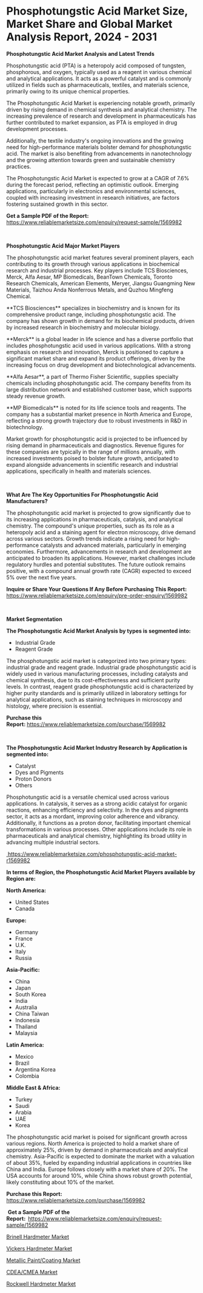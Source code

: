 <p><h1>Phosphotungstic Acid Market Size, Market Share and Global Market Analysis Report, 2024 - 2031</h1></p><p><strong>Phosphotungstic Acid Market Analysis and Latest Trends</strong></p>
<p><p>Phosphotungstic acid (PTA) is a heteropoly acid composed of tungsten, phosphorous, and oxygen, typically used as a reagent in various chemical and analytical applications. It acts as a powerful catalyst and is commonly utilized in fields such as pharmaceuticals, textiles, and materials science, primarily owing to its unique chemical properties.</p><p>The Phosphotungstic Acid Market is experiencing notable growth, primarily driven by rising demand in chemical synthesis and analytical chemistry. The increasing prevalence of research and development in pharmaceuticals has further contributed to market expansion, as PTA is employed in drug development processes. </p><p>Additionally, the textile industry's ongoing innovations and the growing need for high-performance materials bolster demand for phosphotungstic acid. The market is also benefiting from advancements in nanotechnology and the growing attention towards green and sustainable chemistry practices.</p><p>The Phosphotungstic Acid Market is expected to grow at a CAGR of 7.6% during the forecast period, reflecting an optimistic outlook. Emerging applications, particularly in electronics and environmental sciences, coupled with increasing investment in research initiatives, are factors fostering sustained growth in this sector.</p></p>
<p><strong>Get a Sample PDF of the Report:&nbsp;</strong> <a href="https://www.reliablemarketsize.com/enquiry/request-sample/1569982?utm_campaign=1745&utm_medium=2&utm_source=Github&utm_content=ia&utm_term=14102024&utm_id=phosphotungstic-acid">https://www.reliablemarketsize.com/enquiry/request-sample/1569982</a></p>
<p>&nbsp;</p>
<p><strong>Phosphotungstic Acid Major Market Players</strong></p>
<p><p>The phosphotungstic acid market features several prominent players, each contributing to its growth through various applications in biochemical research and industrial processes. Key players include TCS Biosciences, Merck, Alfa Aesar, MP Biomedicals, BeanTown Chemicals, Toronto Research Chemicals, American Elements, Meryer, Jiangsu Guangming New Materials, Taizhou Anda Nonferrous Metals, and Quzhou Mingfeng Chemical.</p><p>**TCS Biosciences** specializes in biochemistry and is known for its comprehensive product range, including phosphotungstic acid. The company has shown growth in demand for its biochemical products, driven by increased research in biochemistry and molecular biology. </p><p>**Merck** is a global leader in life science and has a diverse portfolio that includes phosphotungstic acid used in various applications. With a strong emphasis on research and innovation, Merck is positioned to capture a significant market share and expand its product offerings, driven by the increasing focus on drug development and biotechnological advancements.</p><p>**Alfa Aesar**, a part of Thermo Fisher Scientific, supplies specialty chemicals including phosphotungstic acid. The company benefits from its large distribution network and established customer base, which supports steady revenue growth. </p><p>**MP Biomedicals** is noted for its life science tools and reagents. The company has a substantial market presence in North America and Europe, reflecting a strong growth trajectory due to robust investments in R&D in biotechnology.</p><p>Market growth for phosphotungstic acid is projected to be influenced by rising demand in pharmaceuticals and diagnostics. Revenue figures for these companies are typically in the range of millions annually, with increased investments poised to bolster future growth, anticipated to expand alongside advancements in scientific research and industrial applications, specifically in health and materials sciences.</p></p>
<p>&nbsp;</p>
<p><strong>What Are The Key Opportunities For Phosphotungstic Acid Manufacturers?</strong></p>
<p><p>The phosphotungstic acid market is projected to grow significantly due to its increasing applications in pharmaceuticals, catalysis, and analytical chemistry. The compound's unique properties, such as its role as a heteropoly acid and a staining agent for electron microscopy, drive demand across various sectors. Growth trends indicate a rising need for high-performance catalysts and advanced materials, particularly in emerging economies. Furthermore, advancements in research and development are anticipated to broaden its applications. However, market challenges include regulatory hurdles and potential substitutes. The future outlook remains positive, with a compound annual growth rate (CAGR) expected to exceed 5% over the next five years.</p></p>
<p><strong>Inquire or Share Your Questions If Any Before Purchasing This Report:</strong> <a href="https://www.reliablemarketsize.com/enquiry/pre-order-enquiry/1569982?utm_campaign=1745&utm_medium=2&utm_source=Github&utm_content=ia&utm_term=14102024&utm_id=phosphotungstic-acid">https://www.reliablemarketsize.com/enquiry/pre-order-enquiry/1569982</a></p>
<p>&nbsp;</p>
<p><strong>Market Segmentation</strong></p>
<p><strong>The Phosphotungstic Acid Market Analysis by types is segmented into:</strong></p>
<p><ul><li>Industrial Grade</li><li>Reagent Grade</li></ul></p>
<p><p>The phosphotungstic acid market is categorized into two primary types: industrial grade and reagent grade. Industrial grade phosphotungstic acid is widely used in various manufacturing processes, including catalysts and chemical synthesis, due to its cost-effectiveness and sufficient purity levels. In contrast, reagent grade phosphotungstic acid is characterized by higher purity standards and is primarily utilized in laboratory settings for analytical applications, such as staining techniques in microscopy and histology, where precision is essential.</p></p>
<p><strong>Purchase this Report:&nbsp;</strong><a href="https://www.reliablemarketsize.com/purchase/1569982?utm_campaign=1745&utm_medium=2&utm_source=Github&utm_content=ia&utm_term=14102024&utm_id=phosphotungstic-acid">https://www.reliablemarketsize.com/purchase/1569982</a></p>
<p>&nbsp;</p>
<p><strong>The Phosphotungstic Acid Market Industry Research by Application is segmented into:</strong></p>
<p><ul><li>Catalyst</li><li>Dyes and Pigments</li><li>Proton Donors</li><li>Others</li></ul></p>
<p><p>Phosphotungstic acid is a versatile chemical used across various applications. In catalysis, it serves as a strong acidic catalyst for organic reactions, enhancing efficiency and selectivity. In the dyes and pigments sector, it acts as a mordant, improving color adherence and vibrancy. Additionally, it functions as a proton donor, facilitating important chemical transformations in various processes. Other applications include its role in pharmaceuticals and analytical chemistry, highlighting its broad utility in advancing multiple industrial sectors.</p></p>
<p><a href="https://www.reliablemarketsize.com/phosphotungstic-acid-market-r1569982?utm_campaign=1745&utm_medium=2&utm_source=Github&utm_content=ia&utm_term=14102024&utm_id=phosphotungstic-acid">&nbsp;https://www.reliablemarketsize.com/phosphotungstic-acid-market-r1569982</a></p>
<p><strong>In terms of Region, the Phosphotungstic Acid Market Players available by Region are:</strong></p>
<p>
    <p> <strong> North America: </strong>
        <ul>
            <li>United States</li>
            <li>Canada</li>
        </ul>
        </p> 
    <p> <strong> Europe: </strong>
        <ul>
            <li>Germany</li>
            <li>France</li>
            <li>U.K.</li>
            <li>Italy</li>
            <li>Russia</li>
        </ul>
        </p> 
    <p> <strong> Asia-Pacific: </strong>
        <ul>
            <li>China</li>
            <li>Japan</li>
            <li>South Korea</li>
            <li>India</li>
            <li>Australia</li>
            <li>China Taiwan</li>
            <li>Indonesia</li>
            <li>Thailand</li>
            <li>Malaysia</li>
        </ul>
        </p> 
    <p> <strong> Latin America: </strong>
        <ul>
            <li>Mexico</li>
            <li>Brazil</li>
            <li>Argentina Korea</li>
            <li>Colombia</li>
        </ul>
        </p> 
    <p> <strong> Middle East & Africa: </strong>
        <ul>
            <li>Turkey</li>
            <li>Saudi</li>
            <li>Arabia</li>
            <li>UAE</li>
            <li>Korea</li>
        </ul>
    </p>
    </p>
<p><p>The phosphotungstic acid market is poised for significant growth across various regions. North America is projected to hold a market share of approximately 25%, driven by demand in pharmaceuticals and analytical chemistry. Asia-Pacific is expected to dominate the market with a valuation of about 35%, fueled by expanding industrial applications in countries like China and India. Europe follows closely with a market share of 20%. The USA accounts for around 10%, while China shows robust growth potential, likely constituting about 10% of the market.</p></p>
<p><strong>Purchase this Report: </strong><a href="https://www.reliablemarketsize.com/purchase/1569982?utm_campaign=1745&utm_medium=2&utm_source=Github&utm_content=ia&utm_term=14102024&utm_id=phosphotungstic-acid">https://www.reliablemarketsize.com/purchase/1569982</a></p>
<p>&nbsp;<strong>Get a Sample PDF of the Report:&nbsp;&nbsp;</strong><a href="https://www.reliablemarketsize.com/enquiry/request-sample/1569982?utm_campaign=1745&utm_medium=2&utm_source=Github&utm_content=ia&utm_term=14102024&utm_id=phosphotungstic-acid">https://www.reliablemarketsize.com/enquiry/request-sample/1569982</a></p>
<p><strong></strong></p>
<p><p><a href="https://www.linkedin.com/pulse/brinell-hardmeter-industry-forecast-market-shifts-strategic-3ogoc?trk=public_post_embed_feed-article-content&utm_campaign=1745&utm_medium=2&utm_source=Github&utm_content=ia&utm_term=14102024&utm_id=phosphotungstic-acid">Brinell Hardmeter Market</a></p><p><a href="https://www.linkedin.com/pulse/market-insights-global-vickers-hardmeter-forecast-innovation-trends-wkirc?trk=public_post_embed_feed-article-content&utm_campaign=1745&utm_medium=2&utm_source=Github&utm_content=ia&utm_term=14102024&utm_id=phosphotungstic-acid">Vickers Hardmeter Market</a></p><p><a href="https://www.linkedin.com/pulse/metallic-paintcoating-market-evolution-key-trends-regional-pz96c?trk=public_post_embed_feed-article-content&utm_campaign=1745&utm_medium=2&utm_source=Github&utm_content=ia&utm_term=14102024&utm_id=phosphotungstic-acid">Metallic Paint/Coating Market</a></p><p><a href="https://www.linkedin.com/pulse/navigating-global-cdeacmea-market-landscape-trends-forecasts-opugc?trk=public_post_embed_feed-article-content&utm_campaign=1745&utm_medium=2&utm_source=Github&utm_content=ia&utm_term=14102024&utm_id=phosphotungstic-acid">CDEA/CMEA Market</a></p><p><a href="https://www.linkedin.com/pulse/rockwell-hardmeter-market-revolution-2024-2031-trends-shaping-uauyc?trk=public_post_embed_feed-article-content&utm_campaign=1745&utm_medium=2&utm_source=Github&utm_content=ia&utm_term=14102024&utm_id=phosphotungstic-acid">Rockwell Hardmeter Market</a></p></p>